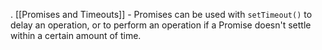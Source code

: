 . [[Promises and Timeouts]] - Promises can be used with `setTimeout()` to delay an operation, or to perform an operation if a Promise doesn't settle within a certain amount of time.